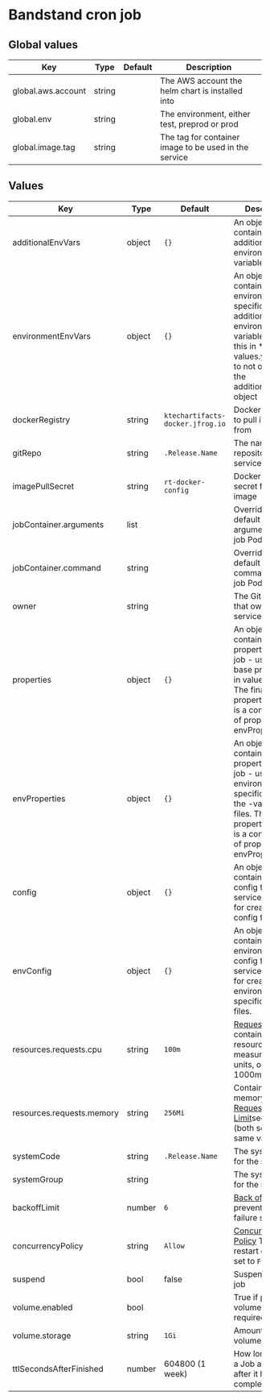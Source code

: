 # Bandstand cron job

## Global values

| Key                | Type   | Default | Description                                           |
|--------------------|--------|---------|-------------------------------------------------------|
| global.aws.account | string |         | The AWS account the helm chart is installed into      |
| global.env         | string |         | The environment, either test, preprod or prod         |
| global.image.tag   | string |         | The tag for container image to be used in the service |

## Values

| Key                       | Type   | Default                          | Description                                                                                                                                                                                                                                                                                    |
|---------------------------|--------|----------------------------------|------------------------------------------------------------------------------------------------------------------------------------------------------------------------------------------------------------------------------------------------------------------------------------------------|
| additionalEnvVars         | object | `{}`                             | An object containing additional environment variables                                                                                                                                                                                                                                          |
| environmentEnvVars        | object | `{}`                             | An object containing environment specific additional environment variables. Use this in *-values.yaml files to not overwrite the additionalEnvVars object                                                                                                                                      |
| dockerRegistry            | string | `ktechartifacts-docker.jfrog.io` | Docker registry to pull images from                                                                                                                                                                                                                                                            |
| gitRepo                   | string | `.Release.Name`                  | The name of the repository for the service                                                                                                                                                                                                                                                     |
| imagePullSecret           | string | `rt-docker-config`               | Docker registry secret for pulling image                                                                                                                                                                                                                                                       |
| jobContainer.arguments    | list   |                                  | Override the default container arguments for the job Pod                                                                                                                                                                                                                                       |
| jobContainer.command      | string |                                  | Override the default container command for the job Pod                                                                                                                                                                                                                                         |
| owner                     | string |                                  | The GitHub team that owns the service                                                                                                                                                                                                                                                          |
| properties                | object | `{}`                             | An object containing properties for the job - use this for base properties in values.yaml. The final properties object is a concatination of properties and envProperties.                                                                                                                     |
| envProperties             | object | `{}`                             | An object containing properties for the job - use this for environment specific values in the <env>-values.yaml files. The final properties object is a concatination of properties and envProperties.                                                                                         |
| config                    | object | `{}`                             | An object containing base config for the service - use this for creating base config files.                                                                                                                                                                                                    |
| envConfig                 | object | `{}`                             | An object containing environment config for the service - use this for creating environment specific config files.                                                                                                                                                                             |
| resources.requests.cpu    | string | `100m`                           | [Requests](https://kubernetes.io/docs/concepts/configuration/manage-resources-containers/#requests-and-limits) for container CPU resources measured in cpu units, one core is 1000m, see [here](https://kubernetes.io/docs/concepts/configuration/manage-resources-containers/#meaning-of-cpu) |
| resources.requests.memory | string | `256Mi`                          | Container memory [Requests and Limit](https://kubernetes.io/docs/concepts/configuration/manage-resources-containers/#requests-and-limits)see [here](https://kubernetes.io/docs/concepts/configuration/manage-resources-containers/#meaning-of-memory) (both set to the same value)             |
| systemCode                | string | `.Release.Name`                  | The systemCode for the service                                                                                                                                                                                                                                                                 |
| systemGroup               | string |                                  | The systemGroup for the service                                                                                                                                                                                                                                                                |
| backoffLimit              | number | `6`                              | [Back off limit](https://kubernetes.io/docs/concepts/workloads/controllers/job/#pod-backoff-failure-policy) To prevent restart on failure set to 0                                                                                                                                             |
| concurrencyPolicy         | string | `Allow`                          | [Concurrency Policy](https://kubernetes.io/docs/tasks/job/automated-tasks-with-cron-jobs/#concurrency-policy) To prevent restart on failure set to `Forbid`                                                                                                                                    |
| suspend                   | bool   | false                            | Suspend the cron job                                                                                                                                                                                                                                                                           |
| volume.enabled            | bool   |                                  | True if persistent volume is required                                                                                                                                                                                                                                                          |
| volume.storage            | string | `1Gi`                            | Amount of volume storage                                                                                                                                                                                                                                                                       |
| ttlSecondsAfterFinished   | number | 604800 (1 week)                  | How long to keep a Job around for after it has completed                                                                                                                                                                                                                                       |
